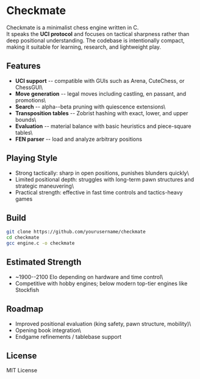 # Checkmate

Checkmate is a minimalist chess engine written in C.\
It speaks the **UCI protocol** and focuses on tactical sharpness rather
than deep positional understanding. The codebase is intentionally
compact, making it suitable for learning, research, and lightweight
play.

## Features

-   **UCI support** -- compatible with GUIs such as Arena, CuteChess, or
    ChessGUI\
-   **Move generation** -- legal moves including castling, en passant,
    and promotions\
-   **Search** -- alpha--beta pruning with quiescence extensions\
-   **Transposition tables** -- Zobrist hashing with exact, lower, and
    upper bounds\
-   **Evaluation** -- material balance with basic heuristics and
    piece-square tables\
-   **FEN parser** -- load and analyze arbitrary positions

## Playing Style

-   Strong tactically: sharp in open positions, punishes blunders
    quickly\
-   Limited positional depth: struggles with long-term pawn structures
    and strategic maneuvering\
-   Practical strength: effective in fast time controls and
    tactics-heavy games

## Build

``` bash
git clone https://github.com/yourusername/checkmate
cd checkmate
gcc engine.c -o checkmate
```

## Estimated Strength

-   \~1900--2100 Elo depending on hardware and time control\
-   Competitive with hobby engines; below modern top-tier engines like
    Stockfish

## Roadmap

-   Improved positional evaluation (king safety, pawn structure,
    mobility)\
-   Opening book integration\
-   Endgame refinements / tablebase support

## License

MIT License
